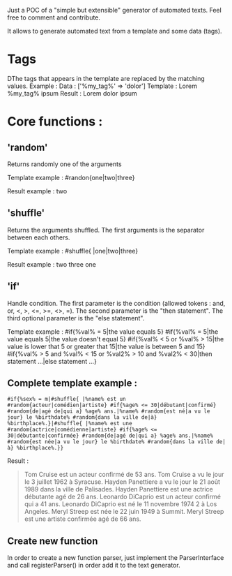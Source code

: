 Just a POC of a "simple but extensible" generator of automated texts. Feel free to comment and contribute.

It allows to generate automated text from a template and some data (tags).

# Tags

DThe tags that appears in the template are replaced by the matching values. Example :
Data : ['%my_tag%' => 'dolor']
Template : Lorem %my_tag% ipsum
Result : Lorem dolor ipsum

# Core functions :

## 'random'

Returns randomly one of the arguments

Template example :
    #randon{one|two|three}

Result example :
    two

## 'shuffle'

Returns the arguments shuffled. The first arguments is the separator between each others.

Template example :
    #shuffle{ |one|two|three}

Result example :
    two three one

## 'if'

Handle condition. The first parameter is the condition (allowed tokens : and, or, <, >, <=, >=, <>, =). The second parameter is the "then statement". The third optional parameter is the "else statement".

Template example :
    #if{%val% = 5|the value equals 5}
    #if{%val% = 5|the value equals 5|the value doesn't equal 5}
    #if{%val% < 5 or %val% > 15|the value is lower that 5 or greater that 15|the value is between 5 and 15}
    #if{%val% > 5 and %val% < 15 or %val2% > 10 and %val2% < 30|then statement ...|else statement ...}

## Complete template example :

    #if{%sex% = m|#shuffle{ |%name% est un #random{acteur|comédien|artiste} #if{%age% <= 30|débutant|confirmé} #random{de|agé de|qui a} %age% ans.|%name% #random{est né|a vu le jour} le %birthdate% #random{dans la ville de|à} %birthplace%.}|#shuffle{ |%name% est une #random{actrice|comédienne|artiste} #if{%age% <= 30|débutante|confirmée} #random{de|agé de|qui a} %age% ans.|%name% #random{est née|a vu le jour} le %birthdate% #random{dans la ville de|à} %birthplace%.}}

Result :

> Tom Cruise est un acteur confirmé de 53 ans. Tom Cruise a vu le jour le 3 juillet 1962 à Syracuse.
> Hayden Panettiere a vu le jour le 21 août 1989 dans la ville de Palisades. Hayden Panettiere est une actrice débutante agé de 26 ans.
> Leonardo DiCaprio est un acteur confirmé qui a 41 ans. Leonardo DiCaprio est né le 11 novembre 1974 2 à Los Angeles.
> Meryl Streep est née le 22 juin 1949 à Summit. Meryl Streep est une artiste confirmée agé de 66 ans.

## Create new function

In order to create a new function parser, just implement the ParserInterface and call registerParser() in order add it to the text generator.